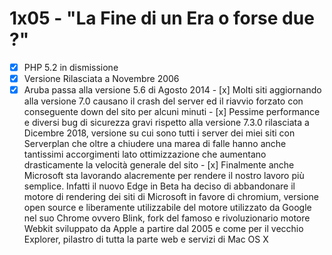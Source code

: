# 1x05 - "La Fine di un Era o forse due ?"

- [x]  PHP 5.2 in dismissione
  - [x]  Versione Rilasciata a Novembre 2006
  - [x]  Aruba passa alla versione 5.6 di Agosto 2014
    - [x]  Molti siti aggiornando alla versione 7.0 causano il crash del server ed il riavvio forzato con conseguente down del sito per alcuni minuti
    - [x]  Pessime performance e diversi bug di sicurezza gravi rispetto alla versione 7.3.0 rilasciata a Dicembre 2018, versione su cui sono tutti i server dei miei siti con Serverplan che oltre a chiudere una marea di falle hanno anche tantissimi accorgimenti lato ottimizzazione che aumentano drasticamente la velocità generale del sito
    - [x]  Finalmente anche Microsoft sta lavorando alacremente per rendere il nostro lavoro più semplice. Infatti il nuovo Edge in Beta ha deciso di abbandonare il motore di rendering dei siti di Microsoft in favore di chromium, versione open source e liberamente utilizzabile del motore utilizzato da Google nel suo Chrome ovvero Blink, fork del famoso e rivoluzionario motore Webkit sviluppato da Apple a partire dal 2005 e come per il vecchio Explorer, pilastro di tutta la parte web e servizi di Mac OS X